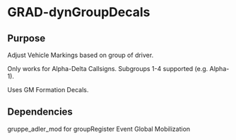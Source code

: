 # GRAD-dynGroupDecals

## Purpose
Adjust Vehicle Markings based on group of driver.

Only works for Alpha-Delta Callsigns. Subgroups 1-4 supported (e.g. Alpha-1).

Uses GM Formation Decals.

## Dependencies
gruppe_adler_mod for groupRegister Event
Global Mobilization
